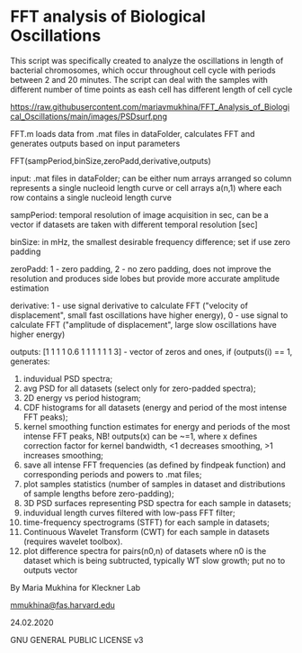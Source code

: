 # FFT analysis of Biological Oscillations

This script was specifically created to analyze the oscillations in length of bacterial chromosomes, which occur throughout cell cycle with periods between 2 and 20 minutes. The script can deal with the samples with different number of time points as eash cell has different length of cell cycle

https://raw.githubusercontent.com/mariavmukhina/FFT_Analysis_of_Biological_Oscillations/main/images/PSDsurf.png

FFT.m loads data from .mat files in dataFolder, calculates FFT and generates
outputs based on input parameters

FFT(sampPeriod,binSize,zeroPadd,derivative,outputs)

input: .mat files in dataFolder; can be either num arrays arranged so column represents a single nucleoid length curve or cell arrays a(n,1) where each row   contains a single nucleoid length curve

sampPeriod: temporal resolution of image acquisition in sec, can be a vector if datasets are taken with different temporal resolution [sec]

binSize: in mHz, the smallest desirable frequency difference; set if use zero padding

zeroPadd: 1 - zero padding, 2 - no zero padding, does not improve the resolution and produces side lobes but provide more accurate amplitude estimation

derivative: 1 - use signal derivative to calculate FFT ("velocity of displacement", small fast oscillations have higher energy), 0 - use signal to calculate FFT ("amplitude of displacement", large slow oscillations have higher energy)

outputs: [1 1 1 1 0.6 1 1 1 1 1 1 3] - vector of zeros and ones, if (outputs(i) == 1, generates: 
1) induvidual PSD spectra; 
2) avg PSD for all datasets (select only for zero-padded spectra);
3) 2D energy vs period histogram;
4) CDF histograms for all datasets (energy and period of the most intense FFT peaks);
5) kernel smoothing function estimates for energy and periods of the most intense FFT peaks, NB! outputs(x) can be ~=1, where x defines correction factor for kernel bandwidth, <1 decreases smoothing, >1 increases smoothing;
6) save all intense FFT frequencies (as defined by findpeak function) and corresponding periods and powers to .mat files;
7) plot samples statistics (number of samples in dataset and distributions of sample lengths before zero-padding);
8) 3D PSD surfaces representing PSD spectra for each sample in datasets;
9) induvidual length curves filtered with low-pass FFT filter;
10) time-frequency spectrograms (STFT) for each sample in datasets;
11) Continuous Wavelet Transform (CWT) for each sample in datasets (requires wavelet toolbox).
12) plot difference spectra for pairs(n0,n) of datasets where n0 is the dataset which is being subtructed, typically WT slow growth; put no to outputs vector

By Maria Mukhina for Kleckner Lab

mmukhina@fas.harvard.edu

24.02.2020

GNU GENERAL PUBLIC LICENSE v3
